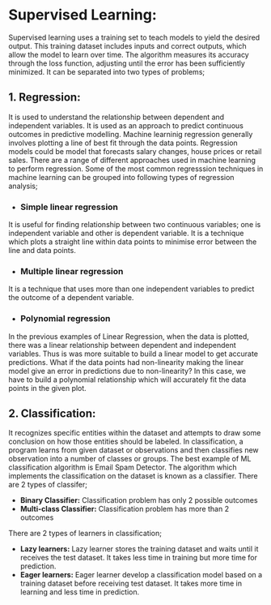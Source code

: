 # Supervised Learning:

Supervised learning uses a training set to teach models to yield the desired output. This training dataset includes inputs and correct outputs, which allow the model to learn over time. 
The algorithm measures its accuracy through the loss function, adjusting until the error has been sufficiently minimized.
It can be separated into two types of problems;<br>

## 1. Regression:

It is used to understand the relationship between dependent and independent variables. It is used as an approach to predict continuous outcomes in predictive modelling. Machine learninig regression generally involves plotting a line of best fit through the data points. Regression models could be model that forecasts salary changes, house prices or retail sales. There are a range of different approaches used in machine learning to perform regression. 
Some of the most common regresssion techniques in machine learning can be grouped into following types of regression analysis;

* ### Simple linear regression
It is useful for finding relationship between two continuous variables; one is independent variable and other is dependent variable. It is a technique which plots a straight line within data points to minimise error between the line and data points.

* ### Multiple linear regression
It is a technique that uses more than one independent variables to predict the outcome of a dependent variable.

* ### Polynomial regression
In the previous examples of Linear Regression, when the data is plotted, there was a linear relationship between dependent and independent variables. Thus is was more suitable to build a linear model to get accurate predictions. What if the data points had non-linearity making the linear model give an error in predictions due to non-linearity? 
In this case, we have to build a polynomial relationship which will accurately fit the data points in the given plot.

## 2. Classification: 

It recognizes specific entities within the dataset and attempts to draw some conclusion on how those entities should be labeled. In classification, a program learns from given dataset or observations and then classifies new observation into a number of classes or groups. The best example of ML classification algorithm is Email Spam Detector. The algorithm which implements the classification on the dataset is known as a classifier. There are 2 types of classifer;
- **Binary Classifier:** Classification problem has only 2 possible outcomes
- **Multi-class Classifier:** Classification problem has more than 2 outcomes

There are 2 types of learners in classification;
- **Lazy learners:** Lazy learner stores the training dataset and waits until it receives the test dataset. It takes less time in training but more time for prediction.
- **Eager learners:** Eager learner develop a classification model based on a training dataset before receiving test dataset. It takes more time in learning and less time in prediction.
